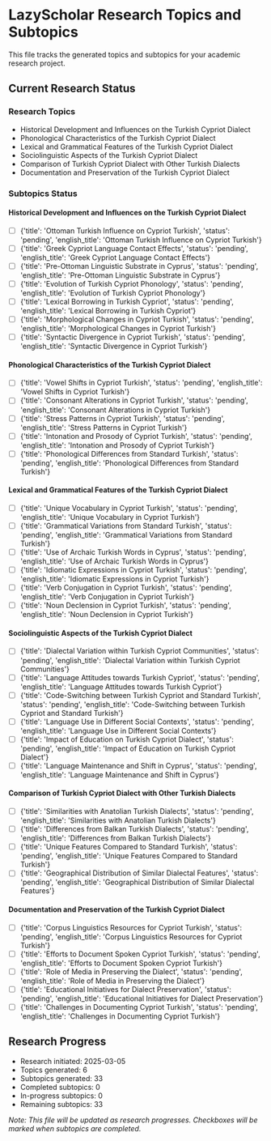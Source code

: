 # LazyScholar Research Topics and Subtopics

This file tracks the generated topics and subtopics for your academic research project.

## Current Research Status

### Research Topics
- Historical Development and Influences on the Turkish Cypriot Dialect
- Phonological Characteristics of the Turkish Cypriot Dialect
- Lexical and Grammatical Features of the Turkish Cypriot Dialect
- Sociolinguistic Aspects of the Turkish Cypriot Dialect
- Comparison of Turkish Cypriot Dialect with Other Turkish Dialects
- Documentation and Preservation of the Turkish Cypriot Dialect

### Subtopics Status

#### Historical Development and Influences on the Turkish Cypriot Dialect
- [ ] {'title': 'Ottoman Turkish Influence on Cypriot Turkish', 'status': 'pending', 'english_title': 'Ottoman Turkish Influence on Cypriot Turkish'}
- [ ] {'title': 'Greek Cypriot Language Contact Effects', 'status': 'pending', 'english_title': 'Greek Cypriot Language Contact Effects'}
- [ ] {'title': 'Pre-Ottoman Linguistic Substrate in Cyprus', 'status': 'pending', 'english_title': 'Pre-Ottoman Linguistic Substrate in Cyprus'}
- [ ] {'title': 'Evolution of Turkish Cypriot Phonology', 'status': 'pending', 'english_title': 'Evolution of Turkish Cypriot Phonology'}
- [ ] {'title': 'Lexical Borrowing in Turkish Cypriot', 'status': 'pending', 'english_title': 'Lexical Borrowing in Turkish Cypriot'}
- [ ] {'title': 'Morphological Changes in Cypriot Turkish', 'status': 'pending', 'english_title': 'Morphological Changes in Cypriot Turkish'}
- [ ] {'title': 'Syntactic Divergence in Cypriot Turkish', 'status': 'pending', 'english_title': 'Syntactic Divergence in Cypriot Turkish'}

#### Phonological Characteristics of the Turkish Cypriot Dialect
- [ ] {'title': 'Vowel Shifts in Cypriot Turkish', 'status': 'pending', 'english_title': 'Vowel Shifts in Cypriot Turkish'}
- [ ] {'title': 'Consonant Alterations in Cypriot Turkish', 'status': 'pending', 'english_title': 'Consonant Alterations in Cypriot Turkish'}
- [ ] {'title': 'Stress Patterns in Cypriot Turkish', 'status': 'pending', 'english_title': 'Stress Patterns in Cypriot Turkish'}
- [ ] {'title': 'Intonation and Prosody of Cypriot Turkish', 'status': 'pending', 'english_title': 'Intonation and Prosody of Cypriot Turkish'}
- [ ] {'title': 'Phonological Differences from Standard Turkish', 'status': 'pending', 'english_title': 'Phonological Differences from Standard Turkish'}

#### Lexical and Grammatical Features of the Turkish Cypriot Dialect
- [ ] {'title': 'Unique Vocabulary in Cypriot Turkish', 'status': 'pending', 'english_title': 'Unique Vocabulary in Cypriot Turkish'}
- [ ] {'title': 'Grammatical Variations from Standard Turkish', 'status': 'pending', 'english_title': 'Grammatical Variations from Standard Turkish'}
- [ ] {'title': 'Use of Archaic Turkish Words in Cyprus', 'status': 'pending', 'english_title': 'Use of Archaic Turkish Words in Cyprus'}
- [ ] {'title': 'Idiomatic Expressions in Cypriot Turkish', 'status': 'pending', 'english_title': 'Idiomatic Expressions in Cypriot Turkish'}
- [ ] {'title': 'Verb Conjugation in Cypriot Turkish', 'status': 'pending', 'english_title': 'Verb Conjugation in Cypriot Turkish'}
- [ ] {'title': 'Noun Declension in Cypriot Turkish', 'status': 'pending', 'english_title': 'Noun Declension in Cypriot Turkish'}

#### Sociolinguistic Aspects of the Turkish Cypriot Dialect
- [ ] {'title': 'Dialectal Variation within Turkish Cypriot Communities', 'status': 'pending', 'english_title': 'Dialectal Variation within Turkish Cypriot Communities'}
- [ ] {'title': 'Language Attitudes towards Turkish Cypriot', 'status': 'pending', 'english_title': 'Language Attitudes towards Turkish Cypriot'}
- [ ] {'title': 'Code-Switching between Turkish Cypriot and Standard Turkish', 'status': 'pending', 'english_title': 'Code-Switching between Turkish Cypriot and Standard Turkish'}
- [ ] {'title': 'Language Use in Different Social Contexts', 'status': 'pending', 'english_title': 'Language Use in Different Social Contexts'}
- [ ] {'title': 'Impact of Education on Turkish Cypriot Dialect', 'status': 'pending', 'english_title': 'Impact of Education on Turkish Cypriot Dialect'}
- [ ] {'title': 'Language Maintenance and Shift in Cyprus', 'status': 'pending', 'english_title': 'Language Maintenance and Shift in Cyprus'}

#### Comparison of Turkish Cypriot Dialect with Other Turkish Dialects
- [ ] {'title': 'Similarities with Anatolian Turkish Dialects', 'status': 'pending', 'english_title': 'Similarities with Anatolian Turkish Dialects'}
- [ ] {'title': 'Differences from Balkan Turkish Dialects', 'status': 'pending', 'english_title': 'Differences from Balkan Turkish Dialects'}
- [ ] {'title': 'Unique Features Compared to Standard Turkish', 'status': 'pending', 'english_title': 'Unique Features Compared to Standard Turkish'}
- [ ] {'title': 'Geographical Distribution of Similar Dialectal Features', 'status': 'pending', 'english_title': 'Geographical Distribution of Similar Dialectal Features'}

#### Documentation and Preservation of the Turkish Cypriot Dialect
- [ ] {'title': 'Corpus Linguistics Resources for Cypriot Turkish', 'status': 'pending', 'english_title': 'Corpus Linguistics Resources for Cypriot Turkish'}
- [ ] {'title': 'Efforts to Document Spoken Cypriot Turkish', 'status': 'pending', 'english_title': 'Efforts to Document Spoken Cypriot Turkish'}
- [ ] {'title': 'Role of Media in Preserving the Dialect', 'status': 'pending', 'english_title': 'Role of Media in Preserving the Dialect'}
- [ ] {'title': 'Educational Initiatives for Dialect Preservation', 'status': 'pending', 'english_title': 'Educational Initiatives for Dialect Preservation'}
- [ ] {'title': 'Challenges in Documenting Cypriot Turkish', 'status': 'pending', 'english_title': 'Challenges in Documenting Cypriot Turkish'}

## Research Progress
- Research initiated: 2025-03-05
- Topics generated: 6
- Subtopics generated: 33
- Completed subtopics: 0
- In-progress subtopics: 0
- Remaining subtopics: 33

*Note: This file will be updated as research progresses. Checkboxes will be marked when subtopics are completed.*
